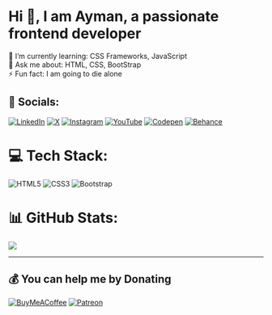 # Hi 👋, I am Ayman, a passionate frontend developer

🌱 I’m currently learning: CSS Frameworks, JavaScript<br>💬 Ask me about: HTML, CSS, BootStrap<br>⚡ Fun fact: I am going to die alone


## 🔗 Socials:
[![LinkedIn](https://img.shields.io/badge/LinkedIn-%230077B5?style=for-the-badge&logo=linkedin&logoColor=white)](https://linkedin.com/in/ayman-soliman-a602aa232)  [![X](https://img.shields.io/badge/X-black?style=for-the-badge&logo=X&logoColor=white)](https://x.com/a_soliman1783)  [![Instagram](https://img.shields.io/badge/Instagram-%23E4405F?style=for-the-badge&logo=Instagram&logoColor=white)](https://instagram.com/aymansoliman1783) [![YouTube](https://img.shields.io/badge/YouTube-%23FF0000?style=for-the-badge&logo=YouTube&logoColor=white)](https://youtube.com/@aymansoliman1783) [![Codepen](https://img.shields.io/badge/Codepen-000000?style=for-the-badge&logo=codepen&logoColor=white)](https://codepen.io/Ayman-Soliman-the-typescripter) [![Behance](https://img.shields.io/badge/Behance-1769ff?style=for-the-badge&logo=behance&logoColor=white)](https://behance.net/aymansoliman7)

# 💻 Tech Stack:
![HTML5](https://img.shields.io/badge/html5-%23E34F26.svg?style=for-the-badge&logo=html5&logoColor=white) ![CSS3](https://img.shields.io/badge/css3-%231572B6.svg?style=for-the-badge&logo=css3&logoColor=white) ![Bootstrap](https://img.shields.io/badge/bootstrap-%238511FA.svg?style=for-the-badge&logo=bootstrap&logoColor=white)
# 📊 GitHub Stats:
![](https://github-readme-stats.vercel.app/api/top-langs/?username=ayman-soliman-1783&theme=transparent&hide_border=false&include_all_commits=true&count_private=false&layout=compact)<br/>
<!-- ![](https://github-readme-stats.vercel.app/api?username=ayman-soliman-1783&theme=default&hide_border=false&include_all_commits=true&count_private=false)<br/> -->
<!-- ![](https://github-readme-streak-stats.herokuapp.com/?user=ayman-soliman-1783&theme=default&hide_border=false) -->

<!-- ## 🏆 GitHub Trophies -->
<!-- ![](https://github-profile-trophy.vercel.app/?username=ayman-soliman-1783&theme=dark&no-frame=true&no-bg=false&margin-w=4) -->

<!-- ### 🔝 Top Contributed Repo -->
<!-- ![](https://github-contributor-stats.vercel.app/api?username=ayman-soliman-1783&limit=5&theme=default&width&combine_all_yearly_contributions=true) -->

---
<!-- [![](https://visitcount.itsvg.in/api?id=ayman-soliman-1783&icon=5&color=0)](https://visitcount.itsvg.in) -->

  ## 💰 You can help me by Donating
  [![BuyMeACoffee](https://img.shields.io/badge/Buy%20Me%20a%20Coffee-ffdd00?style=for-the-badge&logo=buy-me-a-coffee&logoColor=black)](https://buymeacoffee.com/ayman_soliman) [![Patreon](https://img.shields.io/badge/Patreon-F96854?style=for-the-badge&logo=patreon&logoColor=white)](https://patreon.com/AymanSoliman) 

  
<!-- Proudly created with GPRM ( https://gprm.itsvg.in ) -->
